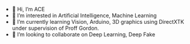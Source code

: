 - 👋 Hi, I’m ACE
- 👀 I’m interested in Artificial Intelligence, Machine Learning 
- 🌱 I’m currently learning Vision, Arduino, 3D graphics using DirectXTK under supervision of Proff Gordon.
- 💞️ I’m looking to collaborate on Deep Learning, Deep Fake

<!---
ACE is a ✨ special ✨ repository because its `README.md` (this file) appears on your GitHub profile.
You can click the Preview link to take a look at your changes.
--->
